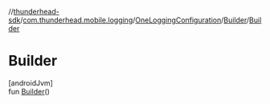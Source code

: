 //[thunderhead-sdk](../../../../index.md)/[com.thunderhead.mobile.logging](../../index.md)/[OneLoggingConfiguration](../index.md)/[Builder](index.md)/[Builder](-builder.md)

# Builder

[androidJvm]\
fun [Builder](-builder.md)()
